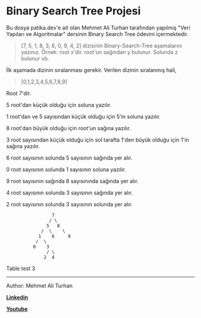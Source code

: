 # Binary Search Tree Projesi
Bu dosya patika.dev'e ait olan Mehmet Ali Turhan tarafından yapılmış "Veri Yapıları ve Algoritmalar" dersinin Binary Search Tree ödevini içermektedir.

>[7, 5, 1, 8, 3, 6, 0, 9, 4, 2] dizisinin Binary-Search-Tree aşamalarını yazınız.
Örnek: root x'dir. root'un sağından y bulunur. Solunda z bulunur vb.

İlk aşamada dizinin sıralanması gerekir. Verilen dizinin sıralanmış hali,

>[0,1,2,3,4,5,6,7,8,9]


Root 7'dir.

5 root'dan küçük olduğu için soluna yazılır.

1 root'dan ve 5 sayısından küçük olduğu için 5'in soluna yazılır.

8 root'dan büyük olduğu için root'un sağına yazılır.

3 root sayısından küçük olduğu için sol tarafta 1'den büyük olduğu için 1'in sağına yazılır.

6 root sayısının solunda 5 sayısının sağında yer alır.

0 root sayısının solunda 1 sayısının soluna yazılır.

9 root sayısının sağında 8 sayısınında sağında yer alır.

4 root sayısının solunda 3 sayısının sağında yer alır.

2 root sayısının solunda 3 sayısının solunda yer alır.

                     7  
                    / \ 
                   5   8       
                 /  \    \    
                1    6     9 
               /  \	
              0    3 
                   / \               
                  2  4             


Table test 3

--------------------------
Author: Mehmet Ali Turhan

**[Linkedin](https://www.linkedin.com/in/mehmet-ali-turhan-43669415b/g)**

**[Youtube](https://www.youtube.com/channel/UCh1HyT37pbPwN6w1wRd43Dg)**
